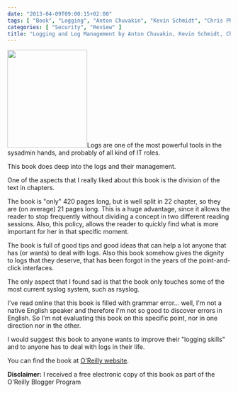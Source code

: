 ```yaml
---
date: "2013-04-09T09:00:15+02:00"
tags: [ "Book", "Logging", "Anton Chuvakin", "Kevin Schmidt", "Chris Phillips", "Elsevier", "Syngress" ]
categories: [ "Security", "Review" ]
title: "Logging and Log Management by Anton Chuvakin, Kevin Schmidt, Chris Phillips (Elsevier/Syngress)"
---
```

<img class="alignleft" alt="" src="http://akamaicovers.oreilly.com/images/9781597496360/cat.gif" width="180" height="220" />Logs are one of the most powerful tools in the sysadmin hands, and probably of all kind of IT roles.

This book does deep into the logs and their management.

One of the aspects that I really liked about this book is the division of the text in chapters.

The book is "only" 420 pages long, but is well split in 22 chapter, so they are (on average) 21 pages long. This is a huge advantage, since it allows the reader to stop frequently without dividing a concept in two different reading sessions. Also, this policy, allows the reader to quickly find what is more important for her in that specific moment.

The book is full of good tips and good ideas that can help a lot anyone that has (or wants) to deal with logs. Also this book somehow gives the dignity to logs that they deserve, that has been forgot in the years of the point-and-click interfaces.

The only aspect that I found sad is that the book only touches some of the most current syslog system, such as rsyslog.

I've read online that this book is filled with grammar error... well, I'm not a native English speaker and therefore I'm not so good to discover errors in English. So I'm not evaluating this book on this specific point, nor in one direction nor in the other.

I would suggest this book to anyone wants to improve their "logging skills" and to anyone has to deal with logs in their life.

You can find the book at [O'Reilly website](http://shop.oreilly.com/product/9781597496353.do).

**Disclaimer:** I received a free electronic copy of this book as part of the O'Reilly Blogger Program
